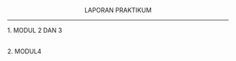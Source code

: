 <HTML>
  <HEAD><P ALIGN="CENTER">LAPORAN PRAKTIKUM</P></HEAD>
<HR>
  <BODY><P> 1. MODUL 2 DAN 3 <A HREF="https://codepen.io/collection/mrpMQZ"></A></P><BR>
    2. MODUL4 <A HREF="#"></A>
</BODY>
</HTML>
